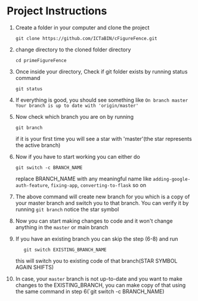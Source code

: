 # Project Instructions

1. Create a folder in your computer and clone the project
   ```
   git clone https://github.com/ICTaBIN/cFigureFence.git
   ```
2. change directory to the cloned folder directory
   ```
   cd primeFigureFence
   ```
3. Once inside your directory, Check if git folder exists by running status command
   ```
   git status
   ```
4. If everything is good, you should see something like
   `On branch master
   Your branch is up to date with 'origin/master'`
5. Now check which branch you are on by running
   ```
   git branch
   ```
   if it is your first time you will see a star with 'master'(the star represents the active branch)
6. Now if you have to start working you can either do
   ```
   git switch -c BRANCH_NAME
   ```
   replace BRANCH_NAME  with any meaningful name like `adding-google-auth-feature`, `fixing-app`, `converting-to-flask` so on

7. The above command will create new branch for you which is a copy of your master branch and switch you to that branch. You can
   verify it by running `git branch` notice the star symbol

8. Now you can start making changes to code and it won't change anything in the `master` or main branch
9. If you have an existing branch you can skip the step (6-8) and run
   ```
      git switch EXISTING_BRANCH_NAME
   ```
   this will switch you to existing code of that branch(STAR SYMBOL AGAIN SHIFTS)
10. In case, your `master` branch is not up-to-date and you want to make changes to the EXISTING_BRANCH, you can make copy of that
using the same command in step 6(`git switch -c BRANCH_NAME)


   
   
   
